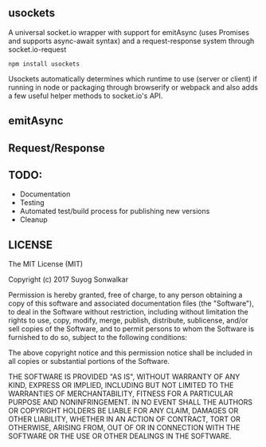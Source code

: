 usockets
---

A universal socket.io wrapper with support for emitAsync (uses Promises and supports async-await syntax) and a request-response system through socket.io-request

```
npm install usockets
```

Usockets automatically determines which runtime to use (server or client) if running in node or packaging through browserify or webpack and also adds a few useful helper methods to socket.io's API.

emitAsync
---

Request/Response
---

TODO: 
---
- Documentation
- Testing
- Automated test/build process for publishing new versions
- Cleanup

LICENSE
---
The MIT License (MIT)

Copyright (c) 2017 Suyog Sonwalkar

Permission is hereby granted, free of charge, to any person obtaining a copy
of this software and associated documentation files (the "Software"), to deal
in the Software without restriction, including without limitation the rights
to use, copy, modify, merge, publish, distribute, sublicense, and/or sell
copies of the Software, and to permit persons to whom the Software is
furnished to do so, subject to the following conditions:

The above copyright notice and this permission notice shall be included in all
copies or substantial portions of the Software.

THE SOFTWARE IS PROVIDED "AS IS", WITHOUT WARRANTY OF ANY KIND, EXPRESS OR
IMPLIED, INCLUDING BUT NOT LIMITED TO THE WARRANTIES OF MERCHANTABILITY,
FITNESS FOR A PARTICULAR PURPOSE AND NONINFRINGEMENT. IN NO EVENT SHALL THE
AUTHORS OR COPYRIGHT HOLDERS BE LIABLE FOR ANY CLAIM, DAMAGES OR OTHER
LIABILITY, WHETHER IN AN ACTION OF CONTRACT, TORT OR OTHERWISE, ARISING FROM,
OUT OF OR IN CONNECTION WITH THE SOFTWARE OR THE USE OR OTHER DEALINGS IN THE
SOFTWARE.
